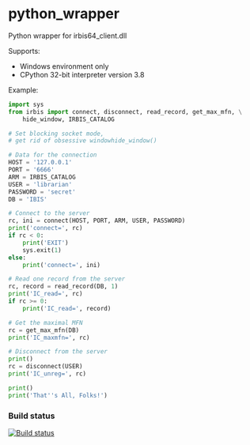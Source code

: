 # python_wrapper

Python wrapper for irbis64_client.dll

Supports:

* Windows environment only
* CPython 32-bit interpreter version 3.8

Example:

```python
import sys
from irbis import connect, disconnect, read_record, get_max_mfn, \
    hide_window, IRBIS_CATALOG

# Set blocking socket mode,
# get rid of obsessive windowhide_window()

# Data for the connection
HOST = '127.0.0.1'
PORT = '6666'
ARM = IRBIS_CATALOG
USER = 'librarian'
PASSWORD = 'secret'
DB = 'IBIS'

# Connect to the server
rc, ini = connect(HOST, PORT, ARM, USER, PASSWORD)
print('connect=', rc)
if rc < 0:
    print('EXIT')
    sys.exit(1)
else:
    print('connect=', ini)

# Read one record from the server
rc, record = read_record(DB, 1)
print('IC_read=', rc)
if rc >= 0:
    print('IC_read=', record)

# Get the maximal MFN
rc = get_max_mfn(DB)
print('IC_maxmfn=', rc)

# Disconnect from the server
print()
rc = disconnect(USER)
print('IC_unreg=', rc)

print()
print('That''s All, Folks!')
```

### Build status

[![Build status](https://img.shields.io/appveyor/ci/AlexeyMironov/python-wrapper.svg)](https://ci.appveyor.com/project/AlexeyMironov/python-wrapper/)
